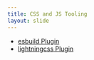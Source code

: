```yaml
---
title: CSS and JS Tooling
layout: slide
---
```


- [esbuild Plugin](https://github.com/learosema/boulders/blob/main/plugins/esbuild.js)
- [lightningcss Plugin](https://github.com/learosema/boulders/blob/main/plugins/lightning-css.js)
